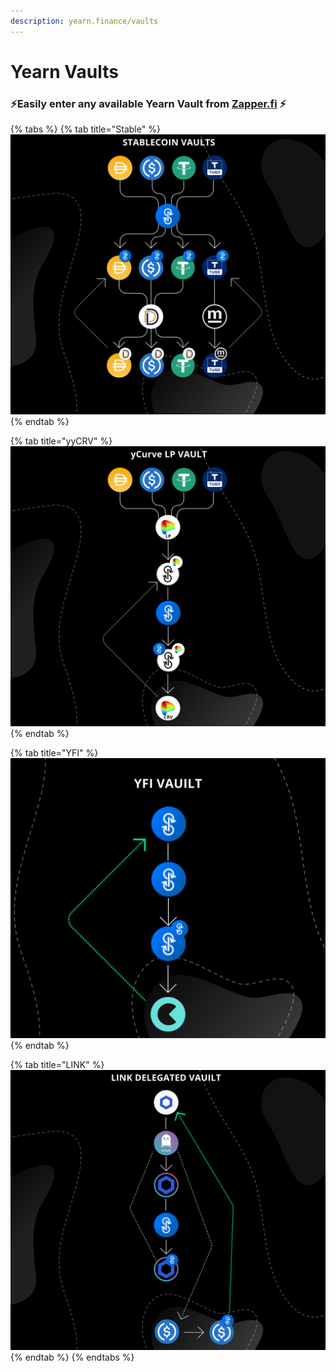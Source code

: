 ```yaml
---
description: yearn.finance/vaults
---
```


# Yearn Vaults

### ⚡️Easily enter any available Yearn Vault from [Zapper.fi](https://zapper.fi) ⚡️

{% tabs %}
{% tab title="Stable" %}
![](../../.gitbook/assets/stable-vaults.png)
{% endtab %}

{% tab title="yyCRV" %}
![](../../.gitbook/assets/ycrv-vault.png)
{% endtab %}

{% tab title="YFI" %}
![](../../.gitbook/assets/yfi-vault.png)
{% endtab %}

{% tab title="LINK" %}
![](../../.gitbook/assets/link-vault.png)
{% endtab %}
{% endtabs %}


